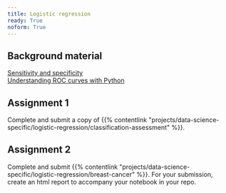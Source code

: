 ```yaml
---
title: Logistic regression
ready: True
noform: True
---
```


## Background material
[Sensitivity and specificity](https://en.wikipedia.org/wiki/Sensitivity_and_specificity)  
[Understanding ROC curves with Python](https://stackabuse.com/understanding-roc-curves-with-python/)  

## Assignment 1
Complete and submit a copy of {{% contentlink "projects/data-science-specific/logistic-regression/classification-assessment" %}}.  

## Assignment 2
Complete and submit {{% contentlink "projects/data-science-specific/logistic-regression/breast-cancer" %}}. For your submission, create an html report to accompany your notebook in your repo.
